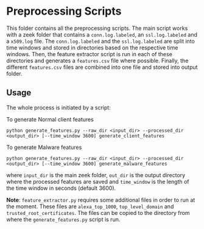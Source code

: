 # Preprocessing Scripts

This folder contains all the preprocessing scripts.
The main script works with a zeek folder that contains a `conn.log.labeled`, an `ssl.log.labeled` and a `x509.log` file.
The `conn.log.labeled` and the `ssl.log.labeled` are split into time windows and stored in directories based on the respective time windows.
Then, the feature extractor script is run in each of these directories and generates a `features.csv` file where possible.
Finally, the different `features.csv` files are combined into one file and stored into output folder.

## Usage
The whole process is initiated by a script:

To generate Normal client features
```
python generate_features.py --raw_dir <input_dir> --processed_dir <output_dir> [--time_window 3600] generate_client_features
```

To generate Malware features 
```
python generate_features.py --raw_dir <input_dir> --processed_dir <output_dir> [--time_window 3600] generate_malware_features
```

where `input_dir` is the main zeek folder, `out_dir` is the output directory where the processed features are saved and `time_window` is the length of the time window in seconds (default 3600).

**Note**: `feature_extractor.py` requires some additional files in order to run at the moment. These files are `alexa_top_1000`, `top_level_domain` and `trusted_root_certificates`. The files can be copied to the directory from where the `generate_features.py` script is run.
